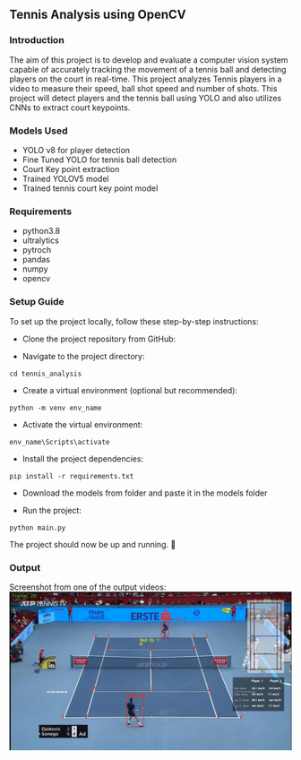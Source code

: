 ## Tennis Analysis using OpenCV

### Introduction
The aim of this project is to develop and evaluate a computer vision system capable of accurately tracking the movement of a tennis ball and detecting players on the court in real-time. 
This project analyzes Tennis players in a video to measure their speed, ball shot speed and number of shots. This project will detect players and the tennis ball using YOLO and also utilizes CNNs to extract court keypoints. 

### Models Used
- YOLO v8 for player detection
- Fine Tuned YOLO for tennis ball detection
- Court Key point extraction
- Trained YOLOV5 model
- Trained tennis court key point model

### Requirements
- python3.8
- ultralytics
- pytroch
- pandas
- numpy
- opencv

### Setup Guide 
To set up the project locally, follow these step-by-step instructions:
- Clone the project repository from GitHub:

- Navigate to the project directory:
```
cd tennis_analysis
```

- Create a virtual environment (optional but recommended):
```
python -m venv env_name
```

- Activate the virtual environment:
```
env_name\Scripts\activate
```

- Install the project dependencies:
```
pip install -r requirements.txt
```

- Download the models from folder and paste it in the models folder

- Run the project:
```
python main.py
```

The project should now be up and running. 🚀

### Output

Screenshot from one of the output videos:
![Screenshot](input/tennis-output.jpeg)
